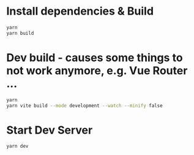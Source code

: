 # Install dependencies & Build

```bash
yarn
yarn build
```

# Dev build - causes some things to not work anymore, e.g. Vue Router ...
```bash
yarn
yarn vite build --mode development --watch --minify false
```

# Start Dev Server

```bash
yarn dev
```